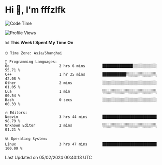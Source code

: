 # Hi 👋, I'm fffzlfk

<!--START_SECTION:waka-->
![Code Time](http://img.shields.io/badge/Code%20Time-650%20hrs%205%20mins-blue)

![Profile Views](http://img.shields.io/badge/Profile%20Views-0-blue)

📊 **This Week I Spent My Time On** 

```text
🕑︎ Time Zone: Asia/Shanghai

💬 Programming Languages: 
Go                       2 hrs 6 mins        ██████████████░░░░░░░░░░░   55.71 % 
C++                      1 hr 35 mins        ███████████░░░░░░░░░░░░░░   42.08 % 
Other                    2 mins              ░░░░░░░░░░░░░░░░░░░░░░░░░   01.05 % 
Lua                      1 min               ░░░░░░░░░░░░░░░░░░░░░░░░░   00.54 % 
Bash                     0 secs              ░░░░░░░░░░░░░░░░░░░░░░░░░   00.33 % 

🔥 Editors: 
Neovim                   3 hrs 44 mins       █████████████████████████   98.79 % 
Unknown Editor           2 mins              ░░░░░░░░░░░░░░░░░░░░░░░░░   01.21 % 

💻 Operating System: 
Linux                    3 hrs 47 mins       █████████████████████████   100.00 % 
```


 Last Updated on 05/02/2024 00:40:13 UTC
<!--END_SECTION:waka-->
